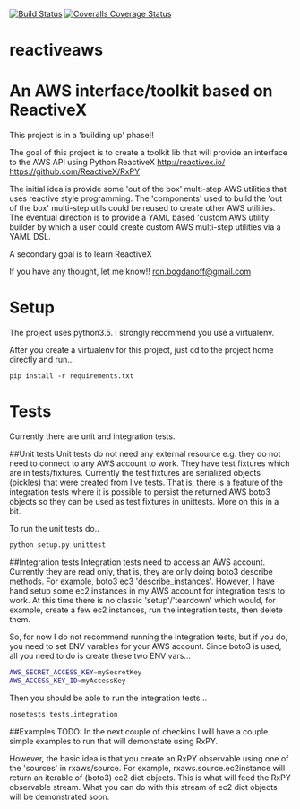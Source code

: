 [![Build Status](https://travis-ci.org/rbogdanoff/reactiveaws.svg?branch=develop)](https://travis-ci.org/rbogdanoff/reactiveaws)
[![Coveralls Coverage Status](https://img.shields.io/coveralls/rbogdanoff/reactiveaws/develop.svg)]()

# reactiveaws
An AWS interface/toolkit based on ReactiveX
===========================================

This project is in a 'building up' phase!!

The goal of this project is to create a toolkit lib that will provide an interface to the
AWS API using Python ReactiveX http://reactivex.io/ https://github.com/ReactiveX/RxPY

The initial idea is provide some 'out of the box' multi-step AWS utilities that uses reactive style programming.
The 'components' used to build the 'out of the box' multi-step utils could be reused to create other AWS utilities.
The eventual direction is to provide a YAML based 'custom AWS utility' builder by which a user could create
custom AWS multi-step utilities via a YAML DSL.

A secondary goal is to learn ReactiveX 

If you have any thought, let me know!! ron.bogdanoff@gmail.com

Setup
=====
The project uses python3.5.  I strongly recommend you use a virtualenv.

After you create a virtualenv for this project, just cd to the project home directly and run...

`pip install -r requirements.txt`


Tests
=====
Currently there are unit and integration tests.

##Unit tests
Unit tests do not need any external resource e.g. they do not need to connect to any AWS account to work.  They have test fixtures which are in tests/fixtures.  Currently the test fixtures are serialized objects (pickles) that were created from live tests.  That is, there is a feature of the integration tests where it is possible to persist the returned AWS boto3 objects so they can be used as test fixtures in unittests.  More on this in a bit.

To run the unit tests do..
```bash
python setup.py unittest
```

##Integration tests
Integration tests need to access an AWS account.  Currently they are read only, that is, they are only doing boto3 describe methods.  For example, boto3 ec3 'describe_instances'.  However, I have hand setup some ec2 instances in my AWS account for integration tests to work.  At this time there is no classic 'setup'/'teardown' which would, for example, create a few ec2 instances, run the integration tests, then delete them.

So, for now I do not recommend running the integration tests, but if you do, you need to set ENV varables for your AWS account.  Since boto3 is used, all you need to do is create these two ENV vars...

```bash
AWS_SECRET_ACCESS_KEY=mySecretKey
AWS_ACCESS_KEY_ID=myAccessKey
```

Then you should be able to run the integration tests...
```bash
nosetests tests.integration
```

##Examples
TODO: In the next couple of checkins I will have a couple simple examples to run that will demonstate using RxPY.

However, the basic idea is that you create an RxPY observable using one of the 'sources' in rxaws/source.  For example, rxaws.source.ec2instance will return an iterable of (boto3) ec2 dict objects.  This is what will feed the RxPY observable stream.  What you can do with this stream of ec2 dict objects will be demonstrated soon.



